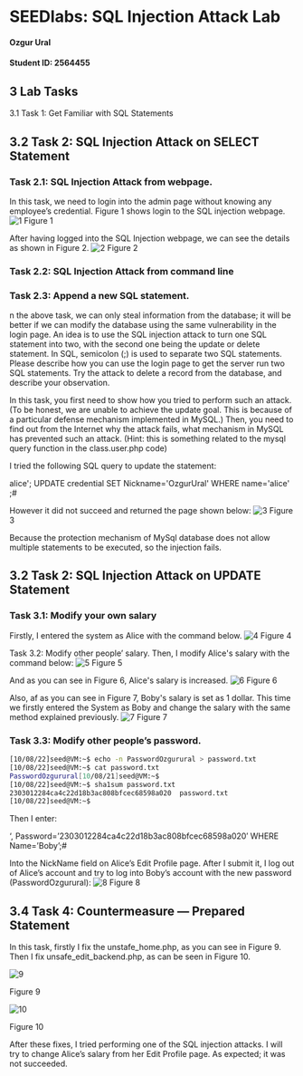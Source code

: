 # SEEDlabs: SQL Injection Attack Lab

#### Ozgur Ural
#### Student ID: 2564455

## 3 Lab Tasks

3.1 Task 1: Get Familiar with SQL Statements


## 3.2 Task 2: SQL Injection Attack on SELECT Statement
### Task 2.1: SQL Injection Attack from webpage. 
In this task, we need to login into the admin page without knowing any employee’s credential. Figure 1 shows
login to the SQL injection webpage.
![1](./lab3-screenshots/1.png)
Figure 1 

After having logged into the SQL Injection webpage, we can see the details as shown in Figure 2.
![2](./lab3-screenshots/2.png)
Figure 2 


### Task 2.2: SQL Injection Attack from command line 


### Task 2.3: Append a new SQL statement. 
n the above task, we can only steal information from the database; it will be better if we can modify the database using the same vulnerability in the login page. An idea is to use the SQL injection attack to turn one SQL statement into two, with the second one being the update or delete statement. In SQL, semicolon (;) is used to separate two SQL statements. Please describe how you can use the login page to get the server run two SQL statements. Try the attack to delete a record from the database, and describe your observation.

In this task, you first need to show how you tried to perform such an attack. (To be honest, we are unable to achieve the update goal. This is because of a particular defense mechanism implemented in MySQL.) Then, you need to find out from the Internet why the attack fails, what mechanism in MySQL has prevented such an attack. (Hint: this is something related to the mysql query function in the class.user.php code)

I tried the following SQL query to update the statement:

alice'; UPDATE credential SET Nickname='OzgurUral' WHERE name='alice' ;#

However it did not succeed and returned the page shown below:
![3](./lab3-screenshots/3.png)
Figure 3 

Because the protection mechanism of MySql database does not allow multiple statements to be executed, so the injection fails.


## 3.2 Task 2: SQL Injection Attack on UPDATE Statement
### Task 3.1: Modify your own salary
Firstly, I entered the system as Alice with the command below.
![4](./lab3-screenshots/4.png)
Figure 4

Task 3.2: Modify other people’ salary. 
Then, I modify Alice's salary with the command below:
![5](./lab3-screenshots/5.png)
Figure 5

And as you can see in Figure 6, Alice's salary is increased.
![6](./lab3-screenshots/6.png)
Figure 6

Also, af as you can see in Figure 7, Boby's salary is set as 1 dollar. This time we firstly entered the System as Boby and change the salary with the same method explained previously.
![7](./lab3-screenshots/7.png)
Figure 7

### Task 3.3: Modify other people’s password.

```sh
[10/08/22]seed@VM:~$ echo -n PasswordOzgurural > password.txt
[10/08/22]seed@VM:~$ cat password.txt
PasswordOzgurural[10/08/21]seed@VM:~$ 
[10/08/22]seed@VM:~$ sha1sum password.txt
2303012284ca4c22d18b3ac808bfcec68598a020  password.txt
[10/08/22]seed@VM:~$ 
```
Then I enter:

‘, Password=’2303012284ca4c22d18b3ac808bfcec68598a020′ WHERE Name=’Boby’;#

Into the NickName field on Alice’s Edit Profile page.
After I submit it, I log out of Alice’s account and try to log into Boby’s account with the new password (PasswordOzgurural):
![8](./lab3-screenshots/8.png)
Figure 8

## 3.4 Task 4: Countermeasure — Prepared Statement


In this task, firstly I fix the unstafe_home.php, as you can see in Figure 9. Then I fix unsafe_edit_backend.php, as can be seen in Figure 10.

![9](./lab3-screenshots/9.png)

Figure 9

![10](./lab3-screenshots/10.png)

Figure 10

After these fixes, I tried performing one of the SQL injection attacks. I will try to change Alice’s salary from her Edit Profile page. As expected; it was not succeeded.



